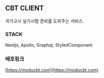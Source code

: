 ## CBT CLIENT

국가고시 실기시험 준비를 도와주는 서비스.

### STACK

Nextjs, Apollo, Graphql, StyledComponent

### 배포링크
[https://moducbt.com](https://moducbt.com)
